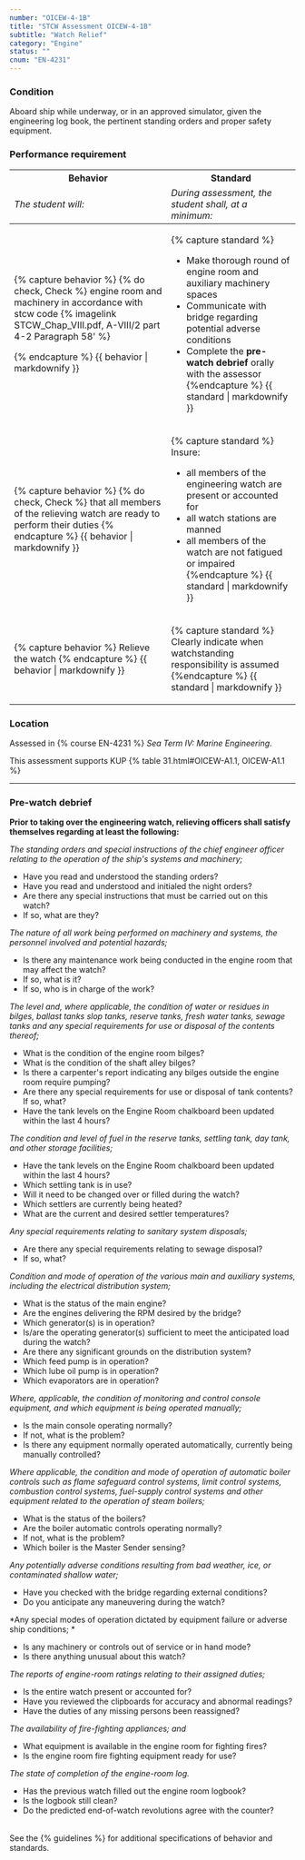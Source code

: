 ```yaml
---
number: "OICEW-4-1B"
title: "STCW Assessment OICEW-4-1B"
subtitle: "Watch Relief"
category: "Engine"
status: ""
cnum: "EN-4231"
---
```

### Condition

Aboard ship while underway, or in an approved simulator, given the engineering log book, the pertinent standing orders and proper safety equipment.

### Performance requirement 

<table width='100%' class='Guidelines'>
 <thead>
 <tr>
     <th class='thirty'>Behavior</th>
     <th class='seventy'>Standard</th>
 </tr>
 <tr>
     <td><em>The student will:</em></td>
     <td><em>During assessment, the student shall, at a minimum:</em></td>
 </tr>
 </thead>
 <tbody>
 

<tr><td>

{% capture behavior %}
{% do check, Check %} engine room and machinery in accordance with stcw code   {% imagelink STCW_Chap_VIII.pdf,  A-VIII/2 part 4-2  Paragraph 58' %}

{% endcapture %}
{{ behavior | markdownify }}

</td><td>

{% capture standard %}
* Make thorough round of engine room and auxiliary machinery spaces
* Communicate with bridge regarding potential adverse conditions
* Complete the **pre-watch debrief** orally with the assessor
{%endcapture %}
{{ standard | markdownify }}

</td></tr>



<tr><td>

{% capture behavior %}
{% do check, Check %} that all members of the relieving watch are ready to perform their duties
{% endcapture %}
{{ behavior | markdownify }}

</td><td>

{% capture standard %}
Insure: 

* all members of the engineering watch are present or accounted for
* all watch stations are manned
* all members of the watch are not fatigued or impaired
{%endcapture %}
{{ standard | markdownify }}

</td></tr>



<tr><td>

{% capture behavior %}
Relieve the watch
{% endcapture %}
{{ behavior | markdownify }}

</td><td>

{% capture standard %}
Clearly indicate when watchstanding responsibility is assumed
{%endcapture %}
{{ standard | markdownify }}

</td></tr>



 </tbody>
 </table>

### Location

Assessed in  {% course  EN-4231 %}  *Sea Term IV: Marine Engineering*.

This assessment supports KUP {% table 31.html#OICEW-A1.1, OICEW-A1.1 %}

***

###  Pre-watch debrief

**Prior to taking over the engineering watch, relieving officers shall satisfy themselves regarding at least the following:**

<table>
<col width="30%"/>
<col width="70%"/>

<!--rowstart-->

*The standing orders and special instructions of the chief engineer officer relating to the operation of the ship's systems and machinery;*

<!--cellbreak-->

  * Have you read and understood the standing orders?
  * Have you read and understood and initialed the night orders?
  * Are there any special instructions that must be carried out on this watch?
  * If so, what are they?

<!--rowend-->
<!--rowstart-->

*The nature of all work being performed on machinery and systems, the personnel involved and potential hazards;*

<!--cellbreak-->

  * Is there any maintenance work being conducted in the engine room that may affect the watch?
  * If so, what is it?
  * If so, who is in charge of the work?

<!--rowend-->
<!--rowstart-->

*The level and, where applicable, the condition of water or residues in bilges, ballast tanks slop tanks, reserve tanks, fresh water tanks, sewage tanks and any special requirements for use or disposal of the contents thereof;*

<!--cellbreak-->

  * What is the condition of the engine room bilges?
  * What is the condition of the shaft alley bilges?
  * Is there a carpenter's report indicating any bilges outside the engine room require pumping?
  * Are there any special requirements for use or disposal of tank contents? If so, what?
  * Have the tank levels on the Engine Room chalkboard been updated within the last 4 hours?

<!--rowend-->
<!--rowstart-->

*The condition and level of fuel in the reserve tanks, settling tank, day tank, and other storage facilities;*

<!--cellbreak-->

  * Have the tank levels on the Engine Room chalkboard been updated within the last 4 hours?
  * Which settling tank is in use?
  * Will it need to be changed over or filled during the watch?
  * Which settlers are currently being heated?
  * What are the current and desired settler temperatures?

<!--rowend-->
<!--rowstart-->

*Any special requirements relating to sanitary system disposals;*

<!--cellbreak-->

  * Are there any special requirements relating to sewage disposal?
  * If so, what?

<!--rowend-->
<!--rowstart-->

*Condition and mode of operation of the various main and auxiliary systems, including the electrical distribution system;*

<!--cellbreak-->

  * What is the status of the main engine?
  * Are the engines delivering the RPM desired by the bridge?
  * Which generator(s) is in operation?
  * Is/are the operating generator(s) sufficient to meet the anticipated load during the watch?
  * Are there any significant grounds on the distribution system?
  * Which feed pump is in operation?
  * Which lube oil pump is in operation?
  * Which evaporators are in operation?

<!--rowend-->
<!--rowstart-->

*Where, applicable, the condition of monitoring and control console equipment, and which equipment is being operated manually;*

<!--cellbreak-->

  * Is the main console operating normally?
  * If not, what is the problem?
  * Is there any equipment normally operated automatically, currently being manually controlled?

<!--rowend-->
<!--rowstart-->

*Where applicable, the condition and mode of operation of automatic boiler controls such as flame safeguard control systems, limit control systems, combustion control systems, fuel-supply control systems and other equipment related to the operation of steam boilers;*

<!--cellbreak-->

  * What is the status of the boilers?
  * Are the boiler automatic controls operating normally?
  * If not, what is the problem?
  * Which boiler is the Master Sender sensing?

<!--rowend-->
<!--rowstart-->

*Any potentially adverse conditions resulting from bad weather, ice, or contaminated shallow water;*

<!--cellbreak-->

  * Have you checked with the bridge regarding external conditions?
  * Do you anticipate any maneuvering during the watch?

<!--rowend-->
<!--rowstart-->

*Any special modes of operation dictated by equipment failure or adverse ship conditions; *

<!--cellbreak-->

  * Is any machinery or controls out of service or in hand mode?
  * Is there anything unusual about this watch?

<!--rowend-->
<!--rowstart-->

*The reports of engine-room ratings relating to their assigned duties;*

<!--cellbreak-->

  * Is the entire watch present or accounted for?
  * Have you reviewed the clipboards for accuracy and abnormal readings?
  * Have the duties of any missing persons been reassigned?

<!--rowend-->
<!--rowstart-->

*The availability of fire-fighting appliances; and*

<!--cellbreak-->

  * What equipment is available in the engine room for fighting fires?
  * Is the engine room fire fighting equipment ready for use?

<!--rowend-->
<!--rowstart-->

*The state of completion of the engine-room log.*

<!--cellbreak-->

  * Has the previous watch filled out the engine room logbook?
  * Is the logbook still clean?
  * Do the predicted end-of-watch revolutions agree with the counter?
  
  
<!--rowend-->

</table> 



See the {% guidelines %} for additional specifications of behavior and standards.